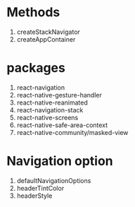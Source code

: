 # Methods

1. createStackNavigator
1. createAppContainer

# packages

1. react-navigation
1. react-native-gesture-handler
1. react-native-reanimated
1. react-navigation-stack
1. react-native-screens
1. react-native-safe-area-context
1. react-native-community/masked-view

# Navigation option

1. defaultNavigationOptions
1. headerTintColor
1. headerStyle
